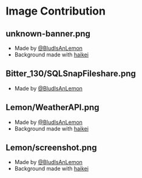 # Image Contribution

## unknown-banner.png
- Made by [@BludIsAnLemon](https://scratch.mit.edu/users/BludIsAnLemon/)
- Background made with [haikei](https://app.haikei.app)

## Bitter_130/SQLSnapFileshare.png
- Made by [@BludIsAnLemon](https://scratch.mit.edu/users/BludIsAnLemon/) 

## Lemon/WeatherAPI.png
- Made by [@BludIsAnLemon](https://scratch.mit.edu/users/BludIsAnLemon/)
- Background made with [haikei](https://app.haikei.app)

## Lemon/screenshot.png
- Made by [@BludIsAnLemon](https://scratch.mit.edu/users/BludIsAnLemon/)
- Background made with [haikei](https://app.haikei.app)
